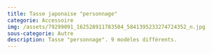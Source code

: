 ```yaml
---
title: Tasse japonaise "personnage"
categorie: Accessoire
img: /assets/79299091_162528911783504_5841395233274724352_n.jpg
sous-categorie: Autre
description: Tasse "personnage". 9 modèles différents.
---
```


